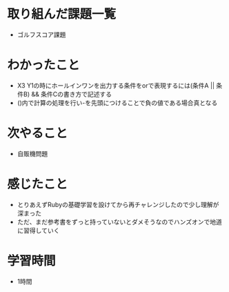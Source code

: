 # 取り組んだ課題一覧
- ゴルフスコア課題

# わかったこと
- X3 Y1の時にホールインワンを出力する条件をorで表現するには(条件A || 条件B) && 条件Cの書き方で記述する
- ()内で計算の処理を行い-を先頭につけることで負の値である場合真となる

# 次やること
- 自販機問題

# 感じたこと
- とりあえずRubyの基礎学習を設けてから再チャレンジしたので少し理解が深まった
- ただ、まだ参考書をずっと持っていないとダメそうなのでハンズオンで地道に習得していく

# 学習時間
- 1時間
